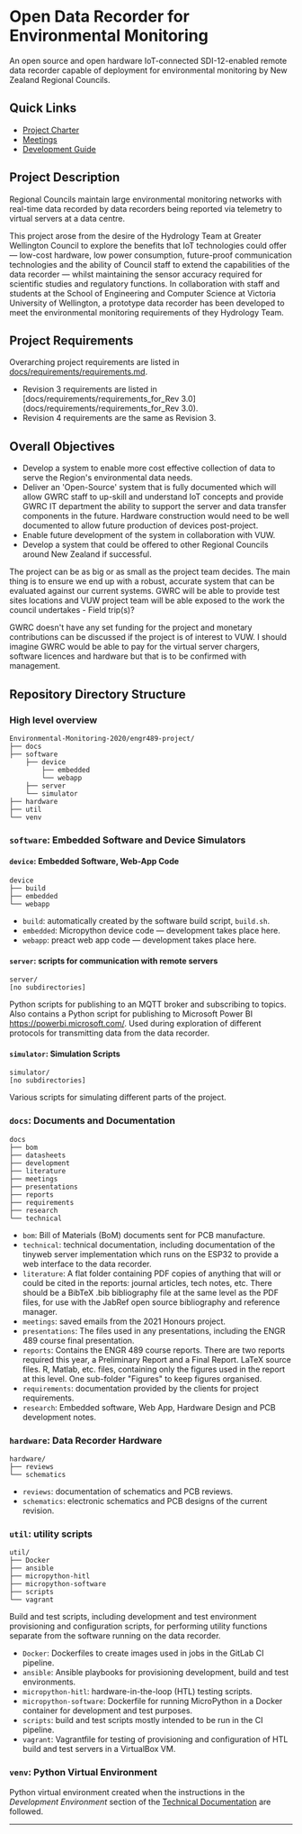 # Open Data Recorder for Environmental Monitoring

An open source and open hardware IoT-connected SDI-12-enabled remote data recorder capable of deployment for environmental monitoring by New Zealand Regional Councils.

## Quick Links

- [Project Charter](docs/charter.md)
- [Meetings](https://gitlab.ecs.vuw.ac.nz/engr489-environment-monitoring/engr489-project/issues?scope=all&utf8=%E2%9C%93&state=all&label_name%5B%5D=Meeting)
- [Development Guide](docs/technical/README.md)

## Project Description

Regional Councils maintain large environmental monitoring networks with real-time data recorded by data recorders being reported via telemetry to virtual servers at a data centre.

This project arose from the desire of the Hydrology Team at Greater Wellington Council to explore the benefits that IoT technologies could offer &mdash; low-cost hardware, low power consumption, future-proof communication technologies and the ability of Council staff to extend the capabilities of the data recorder &mdash; whilst maintaining the sensor accuracy required for scientific studies and regulatory functions. In collaboration with staff and students at the School of Engineering and Computer Science at Victoria University of Wellington, a prototype data recorder has been developed to meet the environmental monitoring requirements of they Hydrology Team.

## Project Requirements

Overarching project requirements are listed in [docs/requirements/requirements.md](docs/requirements/requirements.md).

- Revision 3 requirements are listed in [docs/requirements/requirements_for_Rev 3.0](docs/requirements/requirements_for_Rev 3.0).
- Revision 4 requirements are the same as Revision 3.

## Overall Objectives

- Develop a system to enable more cost effective collection of data to serve the Region's environmental data needs.
- Deliver an 'Open-Source' system that is fully documented which will allow GWRC staff to up-skill and understand IoT concepts and provide GWRC IT department the ability to support the server and data transfer components in the future. Hardware construction would need to be well documented to allow future production of devices post-project.
- Enable future development of the system in collaboration with VUW.
- Develop a system that could be offered to other Regional Councils around New Zealand if successful.

The project can be as big or as small as the project team decides. The main thing is to ensure we end up with a robust, accurate system that can be evaluated against our current systems. GWRC will be able to provide test sites locations and VUW project team will be able exposed to the work the council undertakes - Field trip(s)?

GWRC doesn't have any set funding for the project and monetary contributions can be discussed if the project is of interest to VUW. I should imagine GWRC would be able to pay for the virtual server chargers, software licences and hardware but that is to be confirmed with management.

## Repository Directory Structure

### High level overview

```text
Environmental-Monitoring-2020/engr489-project/
├── docs
├── software
    ├── device
        ├── embedded
        └── webapp
    ├── server
    └── simulator
├── hardware
├── util
└── venv
```

### `software`: Embedded Software and Device Simulators

#### `device`: Embedded Software, Web-App Code

```text
device
├── build
├── embedded
└── webapp
```

- `build`: automatically created by the software build script, `build.sh`.
- `embedded`: Micropython device code &mdash; development takes place here.
- `webapp`: preact web app code &mdash; development takes place here.

#### `server`: scripts for communication with remote servers

```text
server/
[no subdirectories]
```

Python scripts for publishing to an MQTT broker and subscribing to topics. Also contains a Python script for publishing to Microsoft Power BI <https://powerbi.microsoft.com/>. Used during exploration of different protocols for transmitting data from the data recorder.

#### `simulator`: Simulation Scripts

```text
simulator/
[no subdirectories]
```

Various scripts for simulating different parts of the project.

### `docs`: Documents and Documentation

```text
docs
├── bom
├── datasheets
├── development
├── literature
├── meetings
├── presentations
├── reports
├── requirements
├── research
└── technical
```

- `bom`: Bill of Materials (BoM) documents sent for PCB manufacture.
- `technical`: technical documentation, including documentation of the tinyweb server implementation which runs on the ESP32 to provide a web interface to the data recorder.
- `literature`: A flat folder containing PDF copies of anything that will or could be cited in the reports: journal articles, tech notes, etc.  There should be a BibTeX .bib bibliography file at the same level as the PDF files, for use with the JabRef open source bibliography and reference manager.
- `meetings`: saved emails from the 2021 Honours project.
- `presentations`: The files used in any presentations, including the ENGR 489 course final presentation.
- `reports`: Contains the ENGR 489 course reports. There are two reports required this year, a Preliminary Report and a Final Report. LaTeX source files. R, Matlab, etc. files, containing only the figures used in the report at this level. One sub-folder "Figures" to keep figures organised.
- `requirements`: documentation provided by the clients for project requirements.
- `research`: Embedded software, Web App, Hardware Design and PCB development notes.

### `hardware`: Data Recorder Hardware

```text
hardware/
├── reviews
└── schematics
```

- `reviews`: documentation of schematics and PCB reviews.
- `schematics`: electronic schematics and PCB designs of the current revision.

### `util`: utility scripts

```text
util/
├── Docker
├── ansible
├── micropython-hitl
├── micropython-software
├── scripts
└── vagrant
```

Build and test scripts, including development and test environment provisioning and configuration scripts, for performing utility functions separate from the software running on the data recorder.

- `Docker`: Dockerfiles to create images used in jobs in the GitLab CI pipeline.
- `ansible`: Ansible playbooks for provisioning development, build and test environments.
- `micropython-hitl`: hardware-in-the-loop (HTL) testing scripts.
- `micropython-software`: Dockerfile for running MicroPython in a Docker container for development and test purposes.
- `scripts`: build and test scripts mostly intended to be run in the CI pipeline.
- `vagrant`: Vagrantfile for testing of provisioning and configuration of HTL build and test servers in a VirtualBox VM.

### `venv`: Python Virtual Environment

Python virtual environment created when the instructions in the _Development Environment_ section of the [Technical Documentation](docs/technical/README.md) are followed.

---
